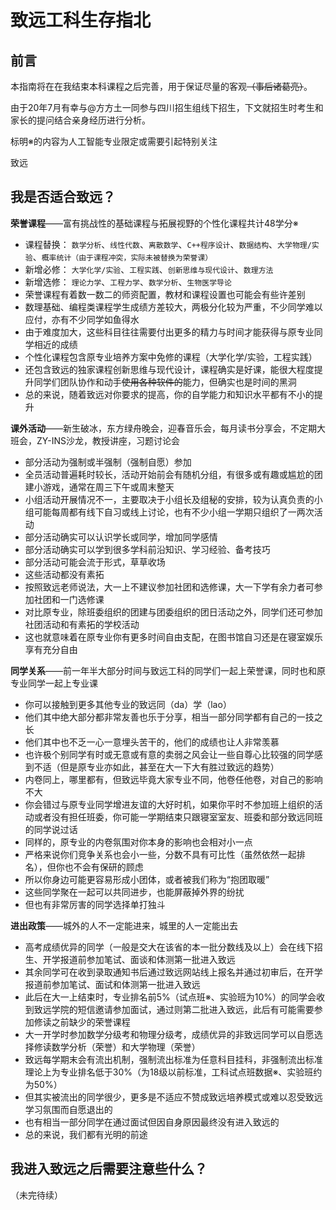 # 致远工科生存指北

## 前言

本指南将在在我结束本科课程之后完善，用于保证尽量的客观~~（事后诸葛亮）~~。

由于20年7月有幸与@方方土一同参与四川招生组线下招生，下文就招生时考生和家长的提问结合亲身经历进行分析。

标明※的内容为人工智能专业限定或需要引起特别关注

致远

## 我是否适合致远？

**荣誉课程**——富有挑战性的基础课程与拓展视野的个性化课程共计48学分※

- 课程替换：
`数学分析`、`线性代数`、`离散数学`、`C++程序设计`、`数据结构`、`大学物理/实验`、`概率统计（由于课程冲突，实际未被替换为荣誉课）`
- 新增必修：
`大学化学/实验`、`工程实践`、`创新思维与现代设计`、`数理方法`
- 新增选修：
`理论力学`、`工程力学`、`数学分析`、`生物医学导论`
- 荣誉课程有着数一数二的师资配置，教材和课程设置也可能会有些许差别
- 数理基础、编程类课程学生成绩方差较大，两极分化较为严重，不少同学难以应付，亦有不少同学如鱼得水
- 由于难度加大，这些科目往往需要付出更多的精力与时间才能获得与原专业同学相近的成绩
- 个性化课程包含原专业培养方案中免修的课程（大学化学/实验，工程实践）
- 还包含致远的独家课程创新思维与现代设计，课程确实是好课，能很大程度提升同学们团队协作和动手~~使用各种软件的~~能力，但确实也是时间的黑洞
- 总的来说，随着致远对你要求的提高，你的自学能力和知识水平都有不小的提升

**课外活动**——新生破冰，东方绿舟晚会，迎春音乐会，每月读书分享会，不定期大班会，ZY-INS沙龙，教授讲座，习题讨论会

- 部分活动为强制或半强制（强制自愿）参加
- 全员活动普遍耗时较长，活动开始前会有随机分组，有很多或有趣或尴尬的团建小游戏，通常在周三下午或周末整天
- 小组活动开展情况不一，主要取决于小组长及组秘的安排，较为认真负责的小组可能每周都有线下自习或线上讨论，也有不少小组一学期只组织了一两次活动
- 部分活动确实可以认识学长或同学，增加同学感情
- 部分活动确实可以学到很多学科前沿知识、学习经验、备考技巧
- 部分活动可能会流于形式，草草收场
- 这些活动都没有素拓
- 按照致远老师说法，大一上不建议参加社团和选修课，大一下学有余力者可参加社团和一门选修课
- 对比原专业，除班委组织的团建与团委组织的团日活动之外，同学们还可参加社团活动和有素拓的学校活动
- 这也就意味着在原专业你有更多时间自由支配，在图书馆自习还是在寝室娱乐享有充分自由

**同学关系**——前一年半大部分时间与致远工科的同学们一起上荣誉课，同时也和原专业同学一起上专业课

- 你可以接触到更多其他专业的致远同（da）学（lao）
- 他们其中绝大部分都非常友善也乐于分享，相当一部分同学都有自己的一技之长
- 他们其中也不乏一心一意埋头苦干的，他们的成绩也让人非常羡慕
- 也许极个别同学有时或无意或有意的卖弱之风会让一些自尊心比较强的同学感到不适（但是原专业亦如此，甚至在大一下大有胜过致远的趋势）
- 内卷同上，哪里都有，但致远毕竟大家专业不同，他卷任他卷，对自己的影响不大
- 你会错过与原专业同学增进友谊的大好时机，如果你平时不参加班上组织的活动或者没有担任班委，你可能一学期结束只跟寝室室友、班委和部分致远同班的同学说过话
- 同样的，原专业的内卷氛围对你本身的影响也会相对小一点
- 严格来说你们竞争关系也会小一些，分数不具有可比性（虽然依然一起排名），但你也不会有保研的顾虑
- 所以你身边可能更容易形成小团体，或者被我们称为“抱团取暖”
- 这些同学聚在一起可以共同进步，也能屏蔽掉外界的纷扰
- 但也有非常厉害的同学选择单打独斗

**进出政策**——城外的人不一定能进来，城里的人一定能出去

- 高考成绩优异的同学（一般是交大在该省的本一批分数线及以上）会在线下招生、开学报道前参加笔试、面谈和体测第一批进入致远
- 其余同学可在收到录取通知书后通过致远网站线上报名并通过初审后，在开学报道前参加笔试、面试和体测第一批进入致远
- 此后在大一上结束时，专业排名前5%（试点班※、实验班为10%）的同学会收到致远学院的短信邀请参加面试，通过则第二批进入致远，此后有可能需要参加修读之前缺少的荣誉课程
- 大一开学时参加数学分级考和物理分级考，成绩优异的非致远同学可以自愿选择修读数学分析（荣誉）和大学物理（荣誉）
- 致远每学期末会有流出机制，强制流出标准为任意科目挂科，非强制流出标准理论上为专业排名低于30%（为18级以前标准，工科试点班数据※、实验班约为50%）
- 但其实被流出的同学很少，更多是不适应不赞成致远培养模式或难以忍受致远学习氛围而自愿退出的
- 也有相当一部分同学在通过面试但因自身原因最终没有进入致远的
- 总的来说，我们都有光明的前途

## 我进入致远之后需要注意些什么？

（未完待续）

